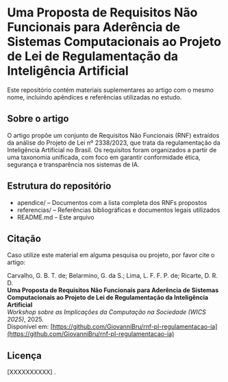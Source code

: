 # Uma Proposta de Requisitos Não Funcionais para Aderência de Sistemas Computacionais ao Projeto de Lei de Regulamentação da Inteligência Artificial

Este repositório contém materiais suplementares ao artigo com o mesmo nome, incluindo apêndices e referências utilizadas no estudo.

## Sobre o artigo

O artigo propõe um conjunto de Requisitos Não Funcionais (RNF) extraídos da análise do Projeto de Lei nº 2338/2023, que trata da regulamentação da Inteligência Artificial no Brasil. Os requisitos foram organizados a partir de uma taxonomia unificada, com foco em garantir conformidade ética, segurança e transparência nos sistemas de IA.

## Estrutura do repositório

- apendice/ – Documentos com a lista completa dos RNFs propostos
- referencias/ – Referências bibliográficas e documentos legais utilizados
- README.md – Este arquivo

## Citação

Caso utilize este material em alguma pesquisa ou projeto, por favor cite o artigo:

Carvalho, G. B. T. de; Belarmino, G. da S.; Lima, L. F. F. P. de; Ricarte, D. R. D.  
**Uma Proposta de Requisitos Não Funcionais para Aderência de Sistemas Computacionais ao Projeto de Lei de Regulamentação da Inteligência Artificial**  
*Workshop sobre as Implicações da Computação na Sociedade (WICS 2025)*, 2025.  
Disponível em: [https://github.com/GiovanniBru/rnf-pl-regulamentacao-ia](https://github.com/GiovanniBru/rnf-pl-regulamentacao-ia)

## Licença

[XXXXXXXXXX] .
